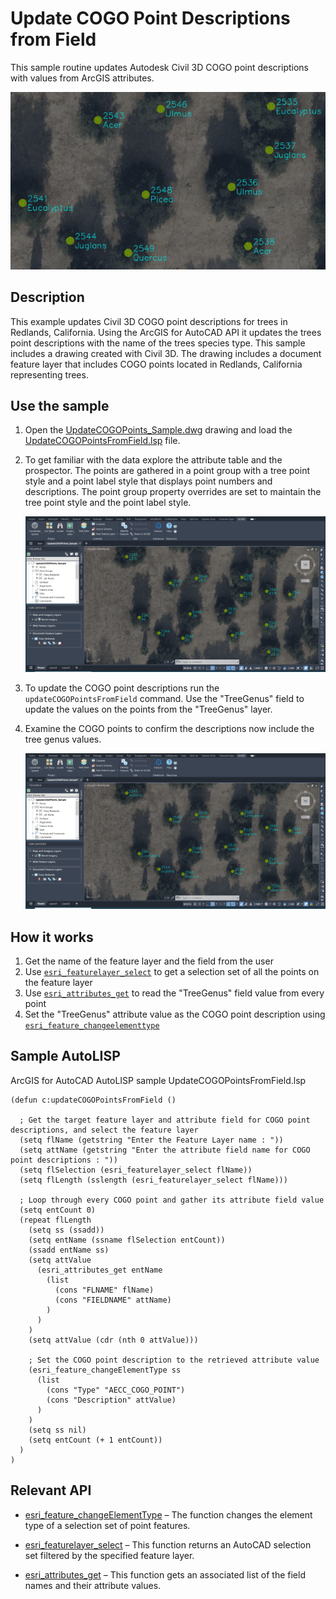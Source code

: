 # Update COGO Point Descriptions from Field

This sample routine updates Autodesk Civil 3D COGO point descriptions with values from ArcGIS attributes. 

![Cover_](../../../Resources/Images/UpdateCogo-1.png)

## Description

This example updates Civil 3D COGO point descriptions for trees in Redlands, California. Using the ArcGIS for AutoCAD API it updates the trees point descriptions with the name of the trees species type. This sample includes a drawing created with Civil 3D. The drawing includes a document feature layer that includes COGO points located in Redlands, California representing trees.



## Use the sample
1. Open the [UpdateCOGOPoints_Sample.dwg](UpdateCOGOPoints_Sample.dwg) drawing and load the [UpdateCOGOPointsFromField.lsp](UpdateCOGOPointsFromField.lsp) file.

2. To get familiar with the data explore the attribute table and the prospector. The points are gathered in a point group with a tree point style and a point label style that displays point numbers and descriptions. The point group property overrides are set to maintain the tree point style and the point label style. 

   ![Before_](../../../Resources/Images/UpdateCogo-2.png)

   

3. To update the COGO point descriptions run the ```updateCOGOPointsFromField``` command. Use the "TreeGenus" field to update the values on the points from the "TreeGenus" layer. 

   

4. Examine the COGO points to confirm the descriptions now include the tree genus values. 

   ![After_](../../../Resources/Images/UpdateCogo-5.png)


## How it works

1. Get the name of the feature layer and the field from the user
2. Use [```esri_featurelayer_select```](https://doc.arcgis.com/en/arcgis-for-autocad/latest/commands-api/esri-featurelayer-select.htm) to get a selection set of all the points on the feature layer
3. Use [```esri_attributes_get```](https://doc.arcgis.com/en/arcgis-for-autocad/latest/commands-api/esri-attributes-get.htm) to read the "TreeGenus" field value from every point
4. Set the "TreeGenus" attribute value as the COGO point description using [```esri_feature_changeelementtype```](https://doc.arcgis.com/en/arcgis-for-autocad/latest/commands-api/esri-feature-changeelementtype.htm)

## Sample AutoLISP
ArcGIS for AutoCAD AutoLISP sample UpdateCOGOPointsFromField.lsp
``` LISP
(defun c:updateCOGOPointsFromField ()
  
  ; Get the target feature layer and attribute field for COGO point descriptions, and select the feature layer
  (setq flName (getstring "Enter the Feature Layer name : "))
  (setq attName (getstring "Enter the attribute field name for COGO point descriptions : "))
  (setq flSelection (esri_featurelayer_select flName))
  (setq flLength (sslength (esri_featurelayer_select flName)))
  
  ; Loop through every COGO point and gather its attribute field value 
  (setq entCount 0)
  (repeat flLength 
    (setq ss (ssadd))
    (setq entName (ssname flSelection entCount))
    (ssadd entName ss)
    (setq attValue 
      (esri_attributes_get entName 
        (list 
          (cons "FLNAME" flName)
          (cons "FIELDNAME" attName)
        )
      )
    )
    (setq attValue (cdr (nth 0 attValue)))
    
    ; Set the COGO point description to the retrieved attribute value
    (esri_feature_changeElementType ss
      (list 
        (cons "Type" "AECC_COGO_POINT") 
        (cons "Description" attValue)
      )
    )
    (setq ss nil)
    (setq entCount (+ 1 entCount))
  )
)
```



## Relevant API

- [esri_feature_changeElementType](https://doc.arcgis.com/en/arcgis-for-autocad/latest/commands-api/esri-feature-changeelementtype.htm) – The function changes the element type of a selection set of point features.
  
- [esri_featurelayer_select](https://doc.arcgis.com/en/arcgis-for-autocad/latest/commands-api/esri-featurelayer-select.htm) – This function returns an AutoCAD selection set filtered by the specified feature layer.
  
- [esri_attributes_get](https://doc.arcgis.com/en/arcgis-for-autocad/latest/commands-api/esri-attributes-get.htm) – This function gets an associated list of the field names and their attribute values.
